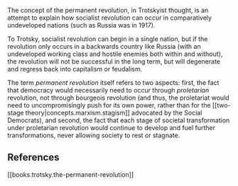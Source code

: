 The concept of the permanent revolution, in Trotskyist thought, is an attempt to explain how socialist revolution can occur in comparatively undeveloped nations (such as Russia was in 1917). 

To Trotsky, socialist revolution can begin in a single nation, but if the revolution only occurs in a backwards country like Russia (with an undeveloped working class and hostile enemies both within and without), the revolution will not be successful in the long term, but will degenerate and regress back into capitalism or feudalism.

The term *permanent revolution* itself refers to two aspects: first, the fact that democracy would necessarily need to occur through *proletarian* revolution, not through bourgeois revolution (and thus, the proletariat would need to uncompromisingly push for its own power, rather than for the [[two-stage theory|concepts.marxism.stagism]] advocated by the Social Democrats), and second, the fact that each stage of societal transformation under proletarian revolution would continue to develop and fuel further transformations, never allowing society to rest or stagnate.

## References
[[books.trotsky.the-permanent-revolution]]
